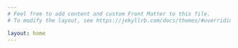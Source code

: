 ```yaml
---
# Feel free to add content and custom Front Matter to this file.
# To modify the layout, see https://jekyllrb.com/docs/themes/#overriding-theme-defaults

layout: home
---
```

<!-- <ul>
  {% for category in site.categories %}
    <li>{{ category | first }}</li>
  {% endfor %}
</ul>

<ul>
  {% for category in site.categories %}
    <li>
      <a href="/categories/{{ category | first }}">{{ category | first }}</a>
    </li>
  {% endfor %}
</ul> -->
